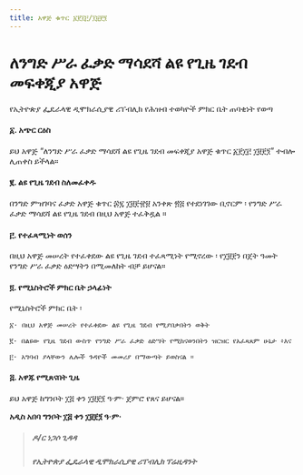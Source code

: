 ```yaml
---
title: አዋጅ ቁጥር ፩፻፲፫/፲፱፻፺
---
```


# ለንግድ ሥራ ፈቃድ ማሳደሻ ልዩ የጊዜ ገደብ መፍቀጂያ አዋጅ

የኢትዮጵያ ፌዴራላዊ ዲሞክራሲያዊ ሪፐብሊክ የሕዝብ ተወካዮች ምክር ቤት ጠባቂነት የወጣ

#### ፩. አጭር ርዕስ
ይህ አዋጅ “ለንግድ ሥራ ፈቃድ ማሳደሻ ልዩ የጊዜ ገደብ መፍቀጂያ አዋጅ ቁጥር ፩፻፲፫ ፲፱፻፺” ተብሎ ሊጠቀስ ይችላል።

#### ፪. ልዩ የጊዜ ገደብ ስለመፈቀዱ
በንግድ ምዝገባና ፈቃድ አዋጅ ቁጥር ፷፯ ፲፱፻፹፱ አንቀጽ ፳፭ የተደነገገው ቢኖርም ፡ የንግድ ሥራ ፈቃድ ማሳደሻ ልዩ የጊዜ ገደብ በዚህ አዋጅ ተፈቅዷል ።

#### ፫. የተፈጻሚነት ወሰን
በዚህ አዋጅ መሠረት የተፈቀደው ልዩ የጊዜ ገደብ ተፈጻሚነት የሚኖረው ፡ የ፲፱፻ን በጀት ዓመት የንግድ ሥራ ፈቃድ ዕድሣትን በሚመለከት ብቻ ይሆናል።

#### ፬. የሚኒስትሮች ምክር ቤት ኃላፊነት

የሚኒስትሮች ምክር ቤት ፡

    ፩· በዚህ አዋጅ መሠረት የተፈቀደው ልዩ የጊዜ ገደብ የሚያበቃበትን ወቅት
    
    ፪· በልዩው የጊዜ ገደብ ውስጥ የንግድ ሥራ ፈቃድ ዕድሣት የሚከናወንበትን ዝርዝር የአፈጻጸም ሁኔታ ፥እና
    
    ፫· አግባብ ያላቸውን ሌሎች ጉዳዮች መመሪያ በማውጣት ይወስናል ።

#### ፭. አዋጁ የሚጸናበት ጊዜ
ይህ አዋጅ ከግንቦት ፲፭ ቀን ፲፱፻፺ ዓ·ም· ጀምሮ የጸና ይሆናል።

**አዲስ አበባ ግንቦት ፲፭ ቀን ፲፱፻፺ ዓ·ም·**

> ##### ዶ/ር ነጋሶ ጊዳዳ
>
> ##### የኢትዮጵያ ፌዴራላዊ ዲሞክራሲያዊ ሪፐብሊክ ፕሬዚዳንት
